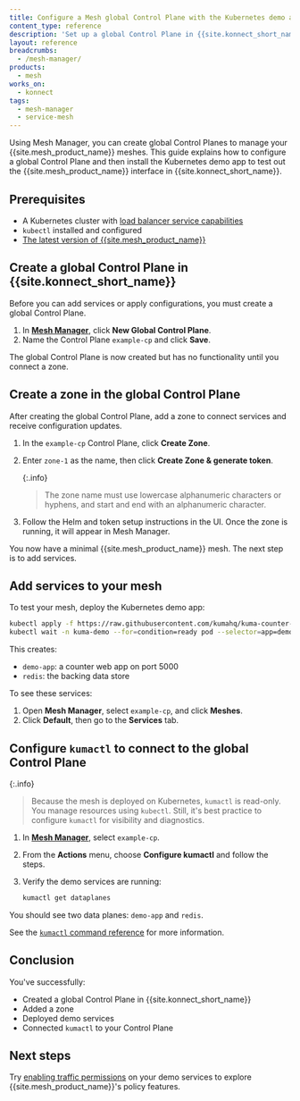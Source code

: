 ```yaml
---
title: Configure a Mesh global Control Plane with the Kubernetes demo app
content_type: reference
description: 'Set up a global Control Plane in {{site.konnect_short_name}}, add a zone, and deploy the Kubernetes demo app to test your {{site.mesh_product_name}} mesh.'
layout: reference
breadcrumbs:
  - /mesh-manager/
products:
  - mesh
works_on:
  - konnect
tags:
  - mesh-manager
  - service-mesh
---
```


Using Mesh Manager, you can create global Control Planes to manage your {{site.mesh_product_name}} meshes. This guide explains how to configure a global Control Plane and then install the Kubernetes demo app to test out the {{site.mesh_product_name}} interface in {{site.konnect_short_name}}.

## Prerequisites

* A Kubernetes cluster with [load balancer service capabilities](https://kubernetes.io/docs/concepts/services-networking/service/#loadbalancer)
* `kubectl` installed and configured
* [The latest version of {{site.mesh_product_name}}](/mesh/#install-kong-mesh)

## Create a global Control Plane in {{site.konnect_short_name}}

Before you can add services or apply configurations, you must create a global Control Plane.

1. In [**Mesh Manager**](https://cloud.konghq.com/mesh-manager), click **New Global Control Plane**.
1. Name the Control Plane `example-cp` and click **Save**.

The global Control Plane is now created but has no functionality until you connect a zone.

## Create a zone in the global Control Plane

After creating the global Control Plane, add a zone to connect services and receive configuration updates.

1. In the `example-cp` Control Plane, click **Create Zone**.
1. Enter `zone-1` as the name, then click **Create Zone & generate token**.

    {:.info}
    > The zone name must use lowercase alphanumeric characters or hyphens, and start and end with an alphanumeric character.

1. Follow the Helm and token setup instructions in the UI. Once the zone is running, it will appear in Mesh Manager.

You now have a minimal {{site.mesh_product_name}} mesh. The next step is to add services.

## Add services to your mesh

To test your mesh, deploy the Kubernetes demo app:

```bash
kubectl apply -f https://raw.githubusercontent.com/kumahq/kuma-counter-demo/master/demo.yaml
kubectl wait -n kuma-demo --for=condition=ready pod --selector=app=demo-app --timeout=90s
```

This creates:

* `demo-app`: a counter web app on port 5000
* `redis`: the backing data store

To see these services:

1. Open **Mesh Manager**, select `example-cp`, and click **Meshes**.
1. Click **Default**, then go to the **Services** tab.

## Configure `kumactl` to connect to the global Control Plane

{:.info}
> Because the mesh is deployed on Kubernetes, `kumactl` is read-only. You manage resources using `kubectl`. Still, it's best practice to configure `kumactl` for visibility and diagnostics.

1. In [**Mesh Manager**](https://cloud.konghq.com/mesh-manager), select `example-cp`.
1. From the **Actions** menu, choose **Configure kumactl** and follow the steps.
1. Verify the demo services are running:

   ```bash
   kumactl get dataplanes
   ```

You should see two data planes: `demo-app` and `redis`.

See the [`kumactl` command reference](/mesh/cli/#kumactl) for more information.

## Conclusion

You've successfully:

* Created a global Control Plane in {{site.konnect_short_name}}
* Added a zone
* Deployed demo services
* Connected `kumactl` to your Control Plane

## Next steps

Try [enabling traffic permissions](/mesh/policies/meshtrafficpermission/) on your demo services to explore {{site.mesh_product_name}}'s policy features.
